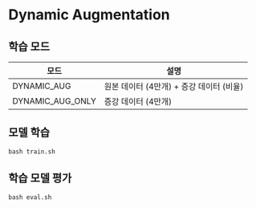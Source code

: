 # Dynamic Augmentation

## 학습 모드

|모드|설명|
|------|---|
|DYNAMIC_AUG| 원본 데이터 (4만개) + 증강 데이터 (비율) |
|DYNAMIC_AUG_ONLY| 증강 데이터 (4만개) |

## 모델 학습

    bash train.sh

## 학습 모델 평가

    bash eval.sh
